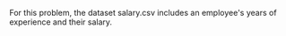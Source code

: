 For this problem, the dataset salary.csv includes an employee's years of experience and their salary.


